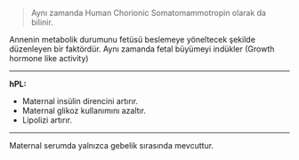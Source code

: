 > Aynı zamanda Human Chorionic Somatomammotropin olarak da bilinir.

Annenin metabolik durumunu fetüsü beslemeye yöneltecek şekilde düzenleyen bir faktördür.
Aynı zamanda fetal büyümeyi indükler (Growth hormone like activity)

---

**hPL:**
- Maternal insülin direncini artırır.
- Maternal glikoz kullanımını azaltır.
- Lipolizi artırır.

---


Maternal serumda yalnızca gebelik sırasında mevcuttur.

